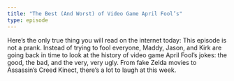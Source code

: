 ```yaml
---
title: "The Best (And Worst) of Video Game April Fool’s"
type: episode
---
```

Here’s the only true thing you will read on the internet today: This episode is not a prank. Instead of trying to fool everyone, Maddy, Jason, and Kirk are going back in time to look at the history of video game April Fool’s jokes: the good, the bad, and the very, very ugly. From fake Zelda movies to Assassin’s Creed Kinect, there’s a lot to laugh at this week.